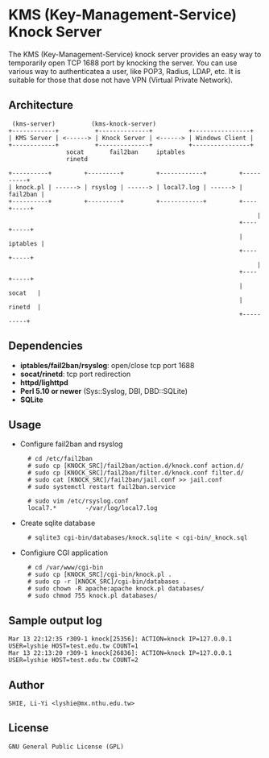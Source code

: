 KMS (Key-Management-Service) Knock Server
================
The KMS (Key-Management-Service) knock server provides an easy way to temporarily open TCP
1688 port by knocking the server. You can use various way to authenticatea a user, like POP3,
Radius, LDAP, etc. It is suitable for those that dose not have VPN (Virtual Private Network).

Architecture
------------
     (kms-server)          (kms-knock-server)
    +------------+          +--------------+          +----------------+
    | KMS Server | <------> | Knock Server | <------> | Windows Client |
    +------------+          +--------------+          +----------------+
                    socat       fail2ban     iptables
                    rinetd

    +----------+         +---------+         +------------+         +----------+
    | knock.pl | ------> | rsyslog | ------> | local7.log | ------> | fail2ban |
    +----------+         +---------+         +------------+         +----+-----+
                                                                         |
                                                                    +----+-----+
                                                                    | iptables |
                                                                    +----+-----+
																	     |
																	+----+-----+
																	|  socat   |
																	|  rinetd  |
																	+----------+

Dependencies
------------
  * **iptables/fail2ban/rsyslog**: open/close tcp port 1688
  * **socat/rinetd**: tcp port redirection
  * **httpd/lighttpd**
  * **Perl 5.10 or newer** (Sys::Syslog, DBI, DBD::SQLite)
  * **SQLite**

Usage
-----
  * Configure fail2ban and rsyslog

          # cd /etc/fail2ban
          # sudo cp [KNOCK_SRC]/fail2ban/action.d/knock.conf action.d/
          # sudo cp [KNOCK_SRC]/fail2ban/filter.d/knock.conf filter.d/
          # sudo cat [KNOCK_SRC]/fail2ban/jail.conf >> jail.conf
          # sudo systemctl restart fail2ban.service

          # sudo vim /etc/rsyslog.conf
          local7.*        -/var/log/local7.log

  * Create sqlite database

          # sqlite3 cgi-bin/databases/knock.sqlite < cgi-bin/_knock.sql

  * Configiure CGI application

          # cd /var/www/cgi-bin
          # sudo cp [KNOCK_SRC]/cgi-bin/knock.pl .
          # sudo cp -r [KNOCK_SRC]/cgi-bin/databases .
          # sudo chown -R apache:apache knock.pl databases/
          # sudo chmod 755 knock.pl databases/

Sample output log
-----------------
    Mar 13 22:12:35 r309-1 knock[25356]: ACTION=knock IP=127.0.0.1 USER=lyshie HOST=test.edu.tw COUNT=1
    Mar 13 22:13:20 r309-1 knock[26836]: ACTION=knock IP=127.0.0.1 USER=lyshie HOST=test.edu.tw COUNT=2

Author
------
    SHIE, Li-Yi <lyshie@mx.nthu.edu.tw>

License
-------
    GNU General Public License (GPL)
